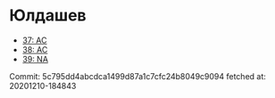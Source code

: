 # Юлдашев
- [37: AC](37.md)
- [38: AC](38.md)
- [39: NA](39.md)

Commit: 5c795dd4abcdca1499d87a1c7cfc24b8049c9094
 fetched at: 20201210-184843
